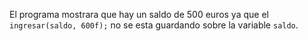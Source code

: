 El programa mostrara que hay un saldo de 500 euros ya que el `ingresar(saldo, 600f);` no se esta guardando sobre la variable `saldo`.